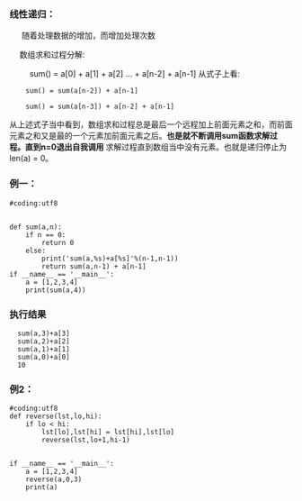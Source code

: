### 线性递归：
&ensp; &ensp; 随着处理数据的增加，而增加处理次数

&ensp; &ensp;数组求和过程分解:

&ensp; &ensp;&ensp; &ensp;sum() = a[0] + a[1] + a[2] ... + a[n-2] + a[n-1]
从式子上看:

```
    sum() = sum(a[n-2]) + a[n-1]
    
    sum() = sum(a[n-3]) + a[n-2] + a[n-1] 
```
从上述式子当中看到，数组求和过程总是最后一个远程加上前面元素之和，而前面元素之和又是最的一个元素加前面元素之后。**也是就不断调用sum函数求解过程。直到n=0退出自我调用**
求解过程直到数组当中没有元素。也就是递归停止为len(a) = 0。

### 例一：
```
#coding:utf8


def sum(a,n):
    if n == 0:
        return 0
    else:
        print('sum(a,%s)+a[%s]'%(n-1,n-1))
        return sum(a,n-1) + a[n-1]
if __name__ == '__main__':
    a = [1,2,3,4]
    print(sum(a,4))
```

### 执行结果
```
  sum(a,3)+a[3]
  sum(a,2)+a[2]
  sum(a,1)+a[1]
  sum(a,0)+a[0]
  10
```
### 例2：
```
#coding:utf8
def reverse(lst,lo,hi):
    if lo < hi:
        lst[lo],lst[hi] = lst[hi],lst[lo]
        reverse(lst,lo+1,hi-1)


if __name__ == '__main__':
    a = [1,2,3,4]
    reverse(a,0,3)
    print(a)
```
